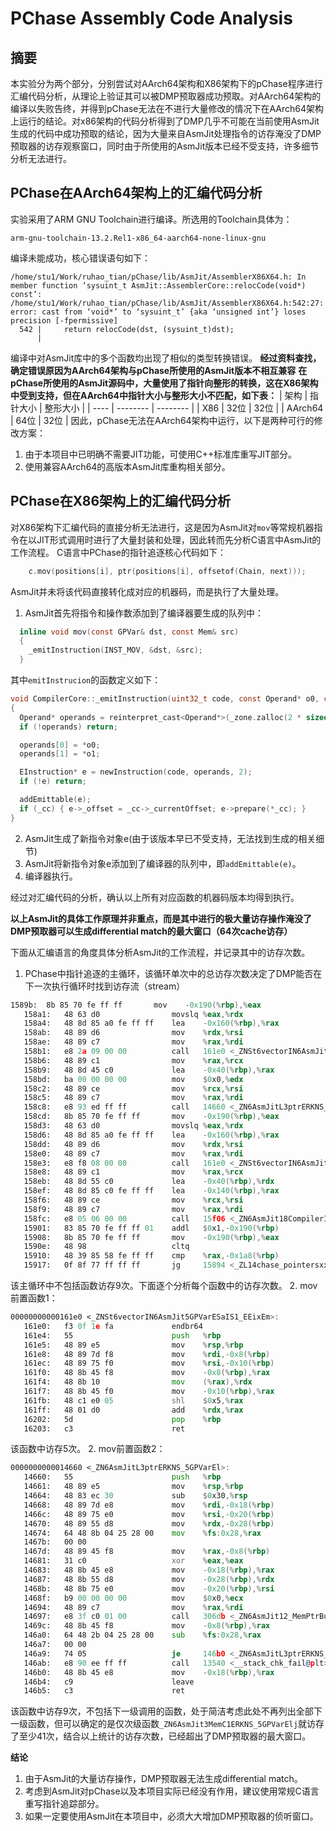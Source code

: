 # PChase Assembly Code Analysis

## 摘要
本实验分为两个部分，分别尝试对AArch64架构和X86架构下的pChase程序进行汇编代码分析，从理论上验证其可以被DMP预取器成功预取。对AArch64架构的编译以失败告终，并得到pChase无法在不进行大量修改的情况下在AArch64架构上运行的结论。对x86架构的代码分析得到了DMP几乎不可能在当前使用AsmJit生成的代码中成功预取的结论，因为大量来自AsmJit处理指令的访存淹没了DMP预取器的访存观察窗口，同时由于所使用的AsmJit版本已经不受支持，许多细节分析无法进行。

## PChase在AArch64架构上的汇编代码分析
实验采用了ARM GNU Toolchain进行编译。所选用的Toolchain具体为：
```
arm-gnu-toolchain-13.2.Rel1-x86_64-aarch64-none-linux-gnu
```
编译未能成功，核心错误语句如下：
```
/home/stu1/Work/ruhao_tian/pChase/lib/AsmJit/AssemblerX86X64.h: In member function ‘sysuint_t AsmJit::AssemblerCore::relocCode(void*) const’:
/home/stu1/Work/ruhao_tian/pChase/lib/AsmJit/AssemblerX86X64.h:542:27: error: cast from ‘void*’ to ‘sysuint_t’ {aka ‘unsigned int’} loses precision [-fpermissive]
  542 |     return relocCode(dst, (sysuint_t)dst);
      |         
```
编译中对AsmJit库中的多个函数均出现了相似的类型转换错误。
**经过资料查找，确定错误原因为AArch64架构与pChase所使用的AsmJit版本不相互兼容**
**在pChase所使用的AsmJit源码中，大量使用了指针向整形的转换，这在X86架构中受到支持，但在AArch64中指针大小与整形大小不匹配，如下表：**
| 架构 | 指针大小 | 整形大小 |
| ---- | -------- | -------- |
| X86  | 32位     | 32位     |
| AArch64 | 64位  | 32位     |
因此，pChase无法在AArch64架构中运行，以下是两种可行的修改方案：
1. 由于本项目中已明确不需要JIT功能，可使用C++标准库重写JIT部分。
2. 使用兼容AArch64的高版本AsmJit库重构相关部分。

## PChase在X86架构上的汇编代码分析
对X86架构下汇编代码的直接分析无法进行，这是因为AsmJit对`mov`等常规机器指令在以JIT形式调用时进行了大量封装和处理，因此转而先分析C语言中AsmJit的工作流程。
C语言中PChase的指针追逐核心代码如下：
```c
	c.mov(positions[i], ptr(positions[i], offsetof(Chain, next)));
```
AsmJit并未将该代码直接转化成对应的机器码，而是执行了大量处理。
1. AsmJit首先将指令和操作数添加到了编译器要生成的队列中：
```c
  inline void mov(const GPVar& dst, const Mem& src)
  {
    _emitInstruction(INST_MOV, &dst, &src);
  }
```
其中`emitInstrucion`的函数定义如下：
```c
void CompilerCore::_emitInstruction(uint32_t code, const Operand* o0, const Operand* o1) ASMJIT_NOTHROW
{
  Operand* operands = reinterpret_cast<Operand*>(_zone.zalloc(2 * sizeof(Operand)));
  if (!operands) return;

  operands[0] = *o0;
  operands[1] = *o1;

  EInstruction* e = newInstruction(code, operands, 2);
  if (!e) return;

  addEmittable(e);
  if (_cc) { e->_offset = _cc->_currentOffset; e->prepare(*_cc); }
}
```
2. AsmJit生成了新指令对象e(由于该版本早已不受支持，无法找到生成的相关细节)
3. AsmJit将新指令对象e添加到了编译器的队列中，即`addEmittable(e)`。
4. 编译器执行。

经过对汇编代码的分析，确认以上所有对应函数的机器码版本均得到执行。

**以上AsmJit的具体工作原理并非重点，而是其中进行的极大量访存操作淹没了DMP预取器可以生成differential match的最大窗口（64次cache访存）**

下面从汇编语言的角度具体分析AsmJit的工作流程，并记录其中的访存次数。
1. PChase中指针追逐的主循环，该循环单次中的总访存次数决定了DMP能否在下一次执行循环时找到访存流（stream）
```asm
1589b:	8b 85 70 fe ff ff    	mov    -0x190(%rbp),%eax
   158a1:	48 63 d0             	movslq %eax,%rdx
   158a4:	48 8d 85 a0 fe ff ff 	lea    -0x160(%rbp),%rax
   158ab:	48 89 d6             	mov    %rdx,%rsi
   158ae:	48 89 c7             	mov    %rax,%rdi
   158b1:	e8 2a 09 00 00       	call   161e0 <_ZNSt6vectorIN6AsmJit5GPVarESaIS1_EEixEm>
   158b6:	48 89 c1             	mov    %rax,%rcx
   158b9:	48 8d 45 c0          	lea    -0x40(%rbp),%rax
   158bd:	ba 00 00 00 00       	mov    $0x0,%edx
   158c2:	48 89 ce             	mov    %rcx,%rsi
   158c5:	48 89 c7             	mov    %rax,%rdi
   158c8:	e8 93 ed ff ff       	call   14660 <_ZN6AsmJitL3ptrERKNS_5GPVarEl>
   158cd:	8b 85 70 fe ff ff    	mov    -0x190(%rbp),%eax
   158d3:	48 63 d0             	movslq %eax,%rdx
   158d6:	48 8d 85 a0 fe ff ff 	lea    -0x160(%rbp),%rax
   158dd:	48 89 d6             	mov    %rdx,%rsi
   158e0:	48 89 c7             	mov    %rax,%rdi
   158e3:	e8 f8 08 00 00       	call   161e0 <_ZNSt6vectorIN6AsmJit5GPVarESaIS1_EEixEm>
   158e8:	48 89 c1             	mov    %rax,%rcx
   158eb:	48 8d 55 c0          	lea    -0x40(%rbp),%rdx
   158ef:	48 8d 85 c0 fe ff ff 	lea    -0x140(%rbp),%rax
   158f6:	48 89 ce             	mov    %rcx,%rsi
   158f9:	48 89 c7             	mov    %rax,%rdi
   158fc:	e8 05 06 00 00       	call   15f06 <_ZN6AsmJit18CompilerIntrinsics3movERKNS_5GPVarERKNS_3MemE>
   15901:	83 85 70 fe ff ff 01 	addl   $0x1,-0x190(%rbp)
   15908:	8b 85 70 fe ff ff    	mov    -0x190(%rbp),%eax
   1590e:	48 98                	cltq   
   15910:	48 39 85 58 fe ff ff 	cmp    %rax,-0x1a8(%rbp)
   15917:	0f 8f 77 ff ff ff    	jg     15894 <_ZL14chase_pointersxxxxxi+0x2e2>
```
该主循环中不包括函数访存9次。下面逐个分析每个函数中的访存次数。
2. mov前置函数1：
```asm
00000000000161e0 <_ZNSt6vectorIN6AsmJit5GPVarESaIS1_EEixEm>:
   161e0:	f3 0f 1e fa          	endbr64 
   161e4:	55                   	push   %rbp
   161e5:	48 89 e5             	mov    %rsp,%rbp
   161e8:	48 89 7d f8          	mov    %rdi,-0x8(%rbp)
   161ec:	48 89 75 f0          	mov    %rsi,-0x10(%rbp)
   161f0:	48 8b 45 f8          	mov    -0x8(%rbp),%rax
   161f4:	48 8b 10             	mov    (%rax),%rdx
   161f7:	48 8b 45 f0          	mov    -0x10(%rbp),%rax
   161fb:	48 c1 e0 05          	shl    $0x5,%rax
   161ff:	48 01 d0             	add    %rdx,%rax
   16202:	5d                   	pop    %rbp
   16203:	c3                   	ret  
```
该函数中访存5次。
2. mov前置函数2：
```asm
0000000000014660 <_ZN6AsmJitL3ptrERKNS_5GPVarEl>:
   14660:	55                   	push   %rbp
   14661:	48 89 e5             	mov    %rsp,%rbp
   14664:	48 83 ec 30          	sub    $0x30,%rsp
   14668:	48 89 7d e8          	mov    %rdi,-0x18(%rbp)
   1466c:	48 89 75 e0          	mov    %rsi,-0x20(%rbp)
   14670:	48 89 55 d8          	mov    %rdx,-0x28(%rbp)
   14674:	64 48 8b 04 25 28 00 	mov    %fs:0x28,%rax
   1467b:	00 00 
   1467d:	48 89 45 f8          	mov    %rax,-0x8(%rbp)
   14681:	31 c0                	xor    %eax,%eax
   14683:	48 8b 45 e8          	mov    -0x18(%rbp),%rax
   14687:	48 8b 55 d8          	mov    -0x28(%rbp),%rdx
   1468b:	48 8b 75 e0          	mov    -0x20(%rbp),%rsi
   1468f:	b9 00 00 00 00       	mov    $0x0,%ecx
   14694:	48 89 c7             	mov    %rax,%rdi
   14697:	e8 3f c0 01 00       	call   306db <_ZN6AsmJit12_MemPtrBuildERKNS_5GPVarElj>
   1469c:	48 8b 45 f8          	mov    -0x8(%rbp),%rax
   146a0:	64 48 2b 04 25 28 00 	sub    %fs:0x28,%rax
   146a7:	00 00 
   146a9:	74 05                	je     146b0 <_ZN6AsmJitL3ptrERKNS_5GPVarEl+0x50>
   146ab:	e8 90 ee ff ff       	call   13540 <__stack_chk_fail@plt>
   146b0:	48 8b 45 e8          	mov    -0x18(%rbp),%rax
   146b4:	c9                   	leave  
   146b5:	c3                   	ret  
```
该函数中访存9次，不包括下一级调用的函数，处于简洁考虑此处不再列出全部下一级函数，但可以确定的是仅次级函数`_ZN6AsmJit3MemC1ERKNS_5GPVarElj`就访存了至少41次，结合以上统计的访存次数，已经超出了DMP预取器的最大窗口。

**结论**
1. 由于AsmJit的大量访存操作，DMP预取器无法生成differential match。
2. 考虑到AsmJit对pChase以及本项目实际已经没有作用，建议使用常规C语言重写指针追踪部分。
3. 如果一定要使用AsmJit在本项目中，必须大大增加DMP预取器的侦听窗口。